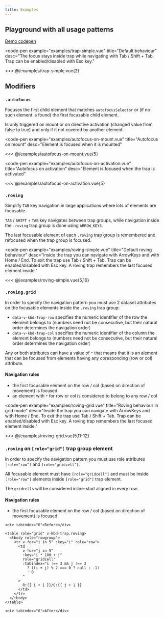```yaml
---
title: Examples
---
```


## Playground with all usage patterns

[Demo codepen](https://codepen.io/pdanpdan/pen/MWrzLdM)

<code-pen
  example="examples/trap-simple.vue"
  title="Default behaviour"
  desc="The focus stays inside trap while navigating with Tab / Shift + Tab. Trap can be enabled/disabled with Esc key."
>
  <<< @/examples/trap-simple.vue{2}
</code-pen>

## Modifiers

### `.autofocus`

Focuses the first child element that matches `autofocusSelector` or (if no such element is found) the first focusable child element.

Is only triggered on mount or on directive activation (changed value from false to true) and only if it not covered by another element.

<code-pen
  example="examples/autofocus-on-mount.vue"
  title="Autofocus on mount"
  desc="Element is focused when it is mounted"
>
  <<< @/examples/autofocus-on-mount.vue{5}
</code-pen>

<code-pen
  example="examples/autofocus-on-activation.vue"
  title="Autofocus on activation"
  desc="Element is focused when the trap is activated"
>
  <<< @/examples/autofocus-on-activation.vue{5}
</code-pen>

### `.roving`

Simplify `TAB` key navigation in large applications where lots of elements are focusable.

`TAB` / `SHIFT` + `TAB` key navigates between trap groups, while navigation inside the `.roving` trap group is done using `ARROW_KEYS`.

The last focusable element of each `.roving` trap group is remembered and refocused when the trap group is focused.

<code-pen
  example="examples/roving-simple.vue"
  title="Default roving behaviour"
  desc="Inside the trap you can navigate with ArrowKeys and with Home / End. To exit the trap use Tab / Shift + Tab. Trap can be enabled/disabled with Esc key. A roving trap remembers the last focused element inside."
>
  <<< @/examples/roving-simple.vue{5,16}
</code-pen>

### `.roving.grid`

In order to specify the navigation pattern you must use 2 dataset attributes on the focusable elements inside the `.roving` trap group:

- `data-v-kbd-trap-row` specifies the numeric identifier of the row the element belongs to (numbers need not be consecutive, but their natural order determines the navigation order)
- `data-v-kbd-trap-col` specifies the numeric identifier of the column the element belongs to (numbers need not be consecutive, but their natural order determines the navigation order)

Any or both attributes can have a value of `*` that means that it is an alement that can be focused from elements having any coresponding (row or col) attribute.

#### Navigation rules

- the first focusable element on the row / col (based on direction of movement) is focused
- an element with `*` for row or col is considered to belong to any row / col

<code-pen
  example="examples/roving-grid.vue"
  title="Roving behaviour in grid mode"
  desc="Inside the trap you can navigate with ArrowKeys and with Home / End. To exit the trap use Tab / Shift + Tab. Trap can be enabled/disabled with Esc key. A roving trap remembers the last focused element inside."
>
  <<< @/examples/roving-grid.vue{5,11-12}
</code-pen>

### `.roving` on `[role="grid"]` trap group element

In order to specify the navigation pattern you must use role attributes `[role="row"]` and `[role="gridcell"]`.

All focusable element must have `[role="gridcell"]` and must be inside `[role="row"]` elements inside `[role="grid"]` trap element.

The `gridcell`s will be considered inline-start aligned in every row.

#### Navigation rules

- the first focusable element on the row / col (based on direction of movement) is focused

```html{3,5,9-10}
<div tabindex="0">Before</div>

<table role="grid" v-kbd-trap.roving>
  <tbody role="rowgroup">
    <tr v-for="i in 5" :key="i" role="row">
      <td
        v-for="j in 5"
        :key="i * 100 + j"
        role="gridcell"
        :tabindex="i !== 3 && j !== 3
          ? ((i + j) % 2 === 0 ? null : -1)
          : 0
        "
      >
        R:{{ i + 1 }}/C:{{ j + 1 }}
      </td>
    </tr>
  </tbody>
</table>

<div tabindex="0">After</div>
```
